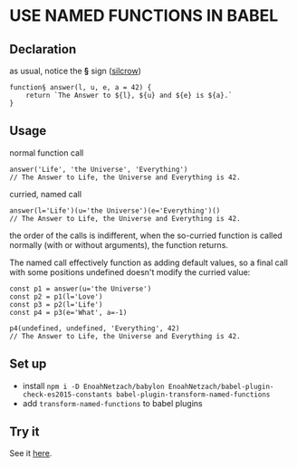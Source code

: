 # USE NAMED FUNCTIONS IN BABEL

## Declaration

as usual, notice the **§** sign ([silcrow](https://en.wikipedia.org/wiki/Section_sign))
```es6
function§ answer(l, u, e, a = 42) {
    return `The Answer to ${l}, ${u} and ${e} is ${a}.`
}
```

## Usage

normal function call
```es6
answer('Life', 'the Universe', 'Everything')
// The Answer to Life, the Universe and Everything is 42.
```

curried, named call
```es6
answer(l='Life')(u='the Universe')(e='Everything')()
// The Answer to Life, the Universe and Everything is 42.
```
the order of the calls is indifferent, when the so-curried function is
called normally (with or without arguments), the function returns.

The named call effectively function as adding default values, so a
final call with some positions undefined doesn't modify the curried
value:
```es6
const p1 = answer(u='the Universe')
const p2 = p1(l='Love')
const p3 = p2(l='Life')
const p4 = p3(e='What', a=-1)

p4(undefined, undefined, 'Everything', 42)
// The Answer to Life, the Universe and Everything is 42.
```

## Set up

 - install `npm i -D EnoahNetzach/babylon EnoahNetzach/babel-plugin-check-es2015-constants babel-plugin-transform-named-functions`
 - add `transform-named-functions` to babel plugins

## Try it

See it [here](https://github.com/EnoahNetzach/babel-try-named-functions).
